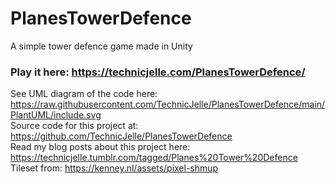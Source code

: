 # PlanesTowerDefence

A simple tower defence game made in Unity

### Play it here: https://technicjelle.com/PlanesTowerDefence/

See UML diagram of the code here: https://raw.githubusercontent.com/TechnicJelle/PlanesTowerDefence/main/PlantUML/include.svg  
Source code for this project at: https://github.com/TechnicJelle/PlanesTowerDefence  
Read my blog posts about this project here: https://technicjelle.tumblr.com/tagged/Planes%20Tower%20Defence  
Tileset from: https://kenney.nl/assets/pixel-shmup
